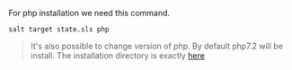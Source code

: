 <p>For php installation we need this command. </p>

```
salt target state.sls php
```
>It's also possible to change version of php. By default php7.2 will be install.
>The installation directory is exactly [here](https://github.com/waterlili/saltstak_formulas/tree/master/php) 
